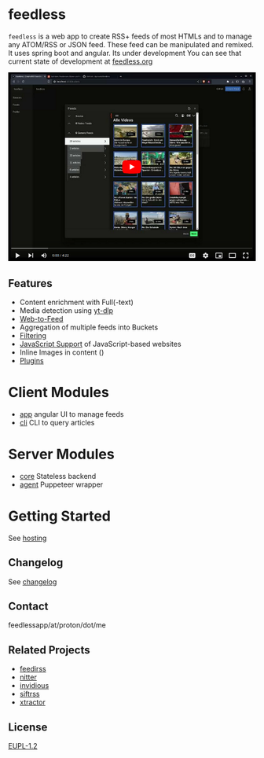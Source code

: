# feedless

`feedless` is a web app to create RSS+ feeds of most HTMLs and to manage any ATOM/RSS or JSON feed. These feed can be manipulated and remixed. 
It uses spring boot and angular. Its under development You can see that current state of development at [feedless.org](https://feedless.org)


[![Watch the video](docs/screenshot.png)](https://www.youtube.com/watch?v=PolMYwBVmzc)

## Features
- Content enrichment with Full(-text)
- Media detection using [yt-dlp](https://github.com/yt-dlp)
- [Web-to-Feed](docs/web-to-Feed.md)
- Aggregation of multiple feeds into Buckets
- [Filtering](docs/filters.md)
- [JavaScript Support](./packages/agent/README.md) of JavaScript-based websites
- Inline Images in content ()
- [Plugins](docs/plugins.md)

# Client Modules
- [app](./packages/app-web/README.md) angular UI to manage feeds
- [cli](./packages/app-cli/README.md) CLI to query articles

# Server Modules
- [core](./packages/server-core/README.md) Stateless backend
- [agent](./packages/agent/README.md) Puppeteer wrapper

# Getting Started
See [hosting](./docs/hosting.md)

## Changelog
See [changelog](changelog.md)

## Contact
feedlessapp/at/proton/dot/me

## Related Projects
- [feedirss](https://www.feedirss.com/)
- [nitter](https://github.com/zedeus/nitter)
- [invidious](https://github.com/iv-org/invidious)
- [siftrss](https://siftrss.com/)
- [xtractor](https://github.com/mohaps/xtractor)

## License
[EUPL-1.2](https://opensource.org/licenses/EUPL-1.2)
